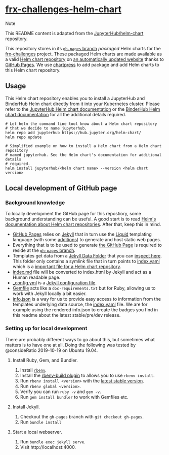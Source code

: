 # [frx-challenges-helm-chart](https://github.com/2i2c-org/frx-challenges-helm-chart)

> [!NOTE]  
> This README content is adapted from the [JupyterHub/helm-chart](https://github.com/jupyterhub/helm-chart) repository.

This repository stores in its [`gh-pages`
branch](https://github.com/jupyterhub/helm-chart/tree/gh-pages) _packaged_ Helm
charts for the [frx-challenges](https://github.com/2i2c-org/unnamed-thingity-thing) project. These packaged Helm
charts are made available as a valid [Helm chart
repository](https://helm.sh/docs/chart_repository/) on [an automatically updated
website](https://2i2c.org/frx-challenges-helm-chart/) thanks to [GitHub Pages][].
We use [chartpress](https://github.com/jupyterhub/chartpress) to add package and add Helm charts to this Helm chart
repository.


## Usage

This Helm chart repository enables you to install a JupyterHub and BinderHub
Helm chart directly from it into your Kubernetes cluster. Please refer to the
[JupyterHub Helm chart documentation](https://z2jh.jupyter.org) or the
[BinderHub Helm chart documentation](https://binderhub.readthedocs.io) for all
the additional details required.

```shell
# Let helm the command line tool know about a Helm chart repository
# that we decide to name jupyterhub.
helm repo add jupyterhub https://hub.jupyter.org/helm-chart/
helm repo update

# Simplified example on how to install a Helm chart from a Helm chart repository
# named jupyterhub. See the Helm chart's documentation for additional details
# required.
helm install jupyterhub/<helm chart name> --version <helm chart version>
```

## Local development of GitHub page

### Background knowledge

To locally development the GitHub page for this repostiory, some background
understanding can be useful. A good start is to read [Helm's documentation about
Helm chart repositories](https://helm.sh/docs/chart_repository). After that,
keep this in mind.

- [GitHub Pages][] relies on [Jekyll][] that in turn use the [Liquid][] templating
  language (with some [additions](https://jekyllrb.com/docs/liquid/)) to
  generate and host static web pages.
- Everything that is to be used to generate [the GitHub
  Page](https://hub.jupyter.org/helm-chart/) is required to reside at the
  [`gh-pages` branch](https://github.com/jupyterhub/helm-chart/tree/gh-pages).
- Templates get data from a [Jekyll Data
  Folder](https://jekyllrb.com/docs/datafiles/#the-data-folder) that you can
  [inspect here](https://github.com/jupyterhub/helm-chart/tree/gh-pages/_data).
  This folder only contains a symlink file that in turn points to
  [index.yaml](https://github.com/jupyterhub/helm-chart/blob/gh-pages/index.yaml)
  which is a [important file for a Helm chart
  repository](https://helm.sh/docs/chart_repository/#the-index-file).
- [index.md](https://github.com/jupyterhub/helm-chart/blob/gh-pages/index.md)
  file will be converted to index.html by Jekyll and act as a Human readable
  page.
- [_config.yml](https://github.com/jupyterhub/helm-chart/blob/gh-pages/_config.yml)
  is a [Jekyll configuration file](https://jekyllrb.com/docs/configuration/).
- [Gemfile](https://github.com/jupyterhub/helm-chart/blob/gh-pages/Gemfile) acts
  like a `doc-requirements.txt` but for Ruby, allowing us to work with Jekyll
  locally a bit easier.
- [info.json](https://github.com/jupyterhub/helm-chart/blob/gh-pages/info.json)
  is a way for us to provide easy access to information from the templates
  underlying data source, the
  [index.yaml](https://github.com/jupyterhub/helm-chart/blob/gh-pages/index.yaml)
  file. We are for example using the rendered info.json to create the badges you
  find in this readme about the latest stable/pre/dev release.

### Setting up for local development

There are probably different ways to go about this, but sometimes what matters
is to have one at all. Doing the following was tested by @consideRatio
2019-10-19 on Ubuntu 19.04.

1. Install Ruby, Gem, and Bundler.

   1. Install [`rbenv`](https://github.com/rbenv/rbenv#installation).
   1. Install the [rbenv-build plugin](https://github.com/rbenv/ruby-build#installation) to allows you to use `rbenv install`.
   1. Run `rbenv install <version>` with the [latest stable version](https://www.ruby-lang.org/en/downloads/).
   1. Run `rbenv global <version>`.
   1. Verify you can run `ruby -v` and `gem -v`.
   1. Run `gem install bundler` to work with Gemfiles etc.

1. Install Jekyll.

   1. Checkout the `gh-pages` branch with `git checkout gh-pages`.
   1. Run `bundle install`

1. Start a local webserver.

   1. Run `bundle exec jekyll serve`.
   1. Visit http://localhost:4000.

[Kubernetes]: https://kubernetes.io
[Helm]: https://helm.sh
[Chartpress]: https://github.com/jupyterhub/chartpress
[JupyterHub]: https://github.com/jupyterhub/jupyterhub
[Zero to JupyterHub K8s]: https://github.com/jupyterhub/zero-to-jupyterhub-k8s
[KubeSpawner]: https://github.com/jupyterhub/kubespawner
[BinderHub]: https://github.com/jupyterhub/binderhub
[repo2docker]: https://github.com/jupyter/repo2docker
[GitHub Pages]: https://pages.github.com/
[Jekyll]: https://jekyllrb.com
[Liquid]: https://shopify.github.io/liquid/
